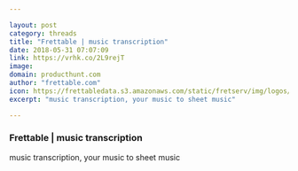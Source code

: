 ```yaml
---

layout: post
category: threads
title: "Frettable | music transcription"
date: 2018-05-31 07:07:09
link: https://vrhk.co/2L9rejT
image: 
domain: producthunt.com
author: "frettable.com"
icon: https://frettabledata.s3.amazonaws.com/static/fretserv/img/logos/apple-touch-icon.png
excerpt: "music transcription, your music to sheet music"

---
```


### Frettable | music transcription

music transcription, your music to sheet music